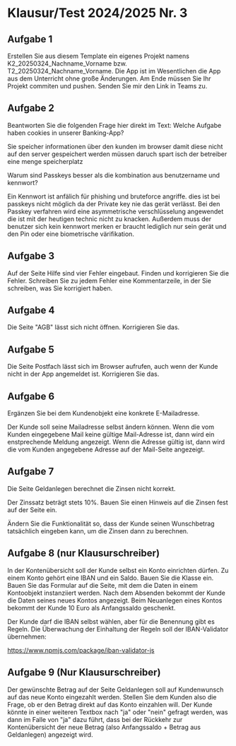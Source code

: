 # Klausur/Test 2024/2025 Nr. 3


## Aufgabe 1

Erstellen Sie aus diesem Template ein eigenes Projekt namens K2_20250324_Nachname_Vorname bzw. T2_20250324_Nachname_Vorname.
Die App ist im Wesentlichen die App aus dem Unterricht ohne große Änderungen.
Am Ende müssen Sie Ihr Projekt commiten und pushen. Senden Sie mir den Link in Teams zu.

## Aufgabe 2

Beantworten Sie die folgenden Frage hier direkt im Text: Welche Aufgabe haben cookies in unserer Banking-App?

Sie speicher informationen über den kunden im browser damit diese nicht auf den server gespeichert werden müssen daruch spart isch der betreiber eine menge speicherplatz 

Warum sind Passkeys besser als die kombination aus benutzername und kennwort?

Ein Kennwort ist anfälich für phishing und bruteforce angriffe. dies ist bei passkeys nicht möglich da der Private key nie das gerät verlässt. Bei den Passkey verfahren wird eine asymmetrische verschlüsselung angewendet die ist mit der heutigen technic nicht zu knacken. Außerdem muss der benutzer sich kein kennwort merken er braucht lediglich nur sein gerät und den Pin oder eine biometrische värifikation.

## Aufgabe 3

Auf der Seite Hilfe sind vier Fehler eingebaut. Finden und korrigieren Sie die Fehler. Schreiben Sie zu jedem Fehler eine Kommentarzeile, in der Sie schreiben, was Sie korrigiert haben.

## Aufgabe 4

Die Seite "AGB" lässt sich nicht öffnen. Korrigieren Sie das.

## Aufgabe 5

Die Seite Postfach lässt sich im Browser aufrufen, auch wenn der Kunde nicht in der App angemeldet ist. Korrigieren Sie das.


## Aufgabe 6

Ergänzen Sie bei dem Kundenobjekt eine konkrete E-Mailadresse. 

Der Kunde soll seine Mailadresse selbst ändern können. Wenn die vom Kunden eingegebene Mail keine gültige Mail-Adresse ist, dann wird ein enstprechende Meldung angezeigt. Wenn die Adresse gültig ist, dann wird die vom Kunden angegebene Adresse auf der Mail-Seite angezeigt.


## Aufgabe 7

Die Seite Geldanlegen berechnet die Zinsen nicht korrekt.

Der Zinssatz beträgt stets 10%. Bauen Sie einen Hinweis auf die Zinsen fest auf der Seite ein.

Ändern Sie die Funktionalität so, dass der Kunde seinen Wunschbetrag tatsächlich eingeben kann, um die Zinsen dann zu berechnen. 

## Aufgabe 8 (nur Klausurschreiber)

In der Kontenübersicht soll der Kunde selbst ein Konto einrichten dürfen. Zu einem Konto gehört eine IBAN und ein Saldo. Bauen Sie die Klasse ein. Bauen Sie das Formular auf die Seite, mit dem die Daten in einem Kontoobjekt instanziiert werden. Nach dem Absenden bekommt der Kunde die Daten seines neues Kontos angezeigt.
Beim Neuanlegen eines Kontos bekommt der Kunde 10 Euro als Anfangssaldo geschenkt.

Der Kunde darf die IBAN selbst wählen, aber für die Benennung gibt es Regeln. Die Überwachung der Einhaltung der Regeln soll der IBAN-Validator übernehmen:

https://www.npmjs.com/package/iban-validator-js


## Aufgabe 9 (Nur Klausurschreiber)

Der gewünschte Betrag auf der Seite Geldanlegen soll auf Kundenwunsch auf das neue Konto eingezahlt werden. Stellen Sie dem Kunden also die Frage, ob er den Betrag direkt auf das Konto einzahlen will. Der Kunde könnte in einer weiteren Textbox nach "ja" oder "nein" gefragt werden, was dann im Falle von "ja" dazu führt, dass bei der Rückkehr zur Kontenübersicht der neue Betrag (also Anfangssaldo + Betrag aus Geldanlegen) angezeigt wird.